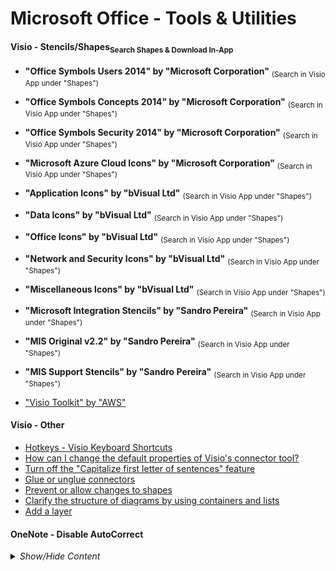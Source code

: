 <!-- ------------------------------------------------------------ ---

This file (on GitHub):

	https://github.com/mcavallo-git/Coding/blob/main/windows/Windows%20-%20Mcrosoft%20Office%20-%20Tools%20%26%20Utilities.md

--- ------------------------------------------------------------- -->

# Microsoft Office - Tools & Utilities

<!-- ------------------------------------------------------------ -->

<h4>Visio - Stencils/Shapes<sub>Search Shapes & Download In-App</sub></h4>

* <b>"Office Symbols Users 2014" by "Microsoft Corporation"</b> <sub>(Search in Visio App under "Shapes")</sub>
* <b>"Office Symbols Concepts 2014" by "Microsoft Corporation"</b> <sub>(Search in Visio App under "Shapes")</sub>
* <b>"Office Symbols Security 2014" by "Microsoft Corporation"</b> <sub>(Search in Visio App under "Shapes")</sub>
* <b>"Microsoft Azure Cloud Icons" by "Microsoft Corporation"</b> <sub>(Search in Visio App under "Shapes")</sub>

* <b>"Application Icons" by "bVisual Ltd"</b> <sub>(Search in Visio App under "Shapes")</sub>
* <b>"Data Icons" by "bVisual Ltd"</b> <sub>(Search in Visio App under "Shapes")</sub>
* <b>"Office Icons" by "bVisual Ltd"</b> <sub>(Search in Visio App under "Shapes")</sub>
* <b>"Network and Security Icons" by "bVisual Ltd"</b> <sub>(Search in Visio App under "Shapes")</sub>
* <b>"Miscellaneous Icons" by "bVisual Ltd"</b> <sub>(Search in Visio App under "Shapes")</sub>

* <b>"Microsoft Integration Stencils" by "Sandro Pereira"</b> <sub>(Search in Visio App under "Shapes")</sub>
* <b>"MIS Original v2.2" by "Sandro Pereira"</b> <sub>(Search in Visio App under "Shapes")</sub>
* <b>"MIS Support Stencils" by "Sandro Pereira"</b> <sub>(Search in Visio App under "Shapes")</sub>

* ["Visio Toolkit" by "AWS"](https://aws.amazon.com/architecture/icons/)

<!-- ------------------------------------------------------------ -->

<h4>Visio - Other</h4>

* [Hotkeys - Visio Keyboard Shortcuts](http://www.excel-networks.com/docs/ms-visio-keyboardshortcuts.pdf)
* [How can I change the default properties of Visio's connector tool?](https://superuser.com/a/243619)
* [Turn off the "Capitalize first letter of sentences" feature](https://support.microsoft.com/en-us/help/290586)
* [Glue or unglue connectors](https://support.office.com/en-us/article/glue-or-unglue-connectors-c55370ae-a3c3-4468-9232-b32604f7252f)
* [Prevent or allow changes to shapes](https://support.office.com/en-us/article/prevent-or-allow-changes-to-shapes-e65decf4-0eed-4fd6-a7d9-b286abcbc7eb)
* [Clarify the structure of diagrams by using containers and lists](https://support.office.com/en-us/article/clarify-the-structure-of-diagrams-by-using-containers-and-lists-4da621a4-3572-4c9b-9559-bbe4f6c9b08f)
* [Add a layer](https://support.office.com/en-us/article/add-a-layer-adcb61d3-5e8b-431e-bb9d-4a35eae28e48#bm2)



<!-- ------------------------------------------------------------ -->

<h4>OneNote - Disable AutoCorrect</h4>

<details><summary><i>Show/Hide Content</i></summary>
<p>

<pre><code>------------------------------------------------------------

Instructions for version:
	OneNote 2016 (Office-365 Install)

	Select tab "Review" at the top
		--> Click Dropdown:   "Language" 
			--> Select   "Language Preferences"
				--> Select Left Tab: "Proofing"  (3rd Tab from Top)
				
					(TOP CATEGORY)
						Click Button "AutoCorrect Options"
							(UNCHECK) Correct TWo INitial CApitals
							(UNCHECK) Capitalize first letter of sentences
							(UNCHECK) Capitalize names of days
							(UNCHECK) Correct accidental use of cAPS LOCK key
							(UNCHECK) Replace text as you type
							(Click "OK")
					
					(MIDDLE CATEGORY) - When correcting spelling in Microsoft Office programs
						(UNCHECK) Flag repeated words
					
					(BOTTOM CATEGORY) - When correcting spelling in OneNote
						(UNCHECK) Check spelling as you type
						(UNCHECK) Check grammar with spelling
						(Click "OK")

------------------------------------------------------------

Instructions for version:
	OneNote, Windows 10 (Built-In) App

		Click [ … ] at the top
			-> Settings
				-> Options
					-> Proofing (near bottom)
						-> Hide Spelling Errors [ON]
						-> AutoCorrect [OFF]

------------------------------------------------------------</code></pre>

</p>
</details>